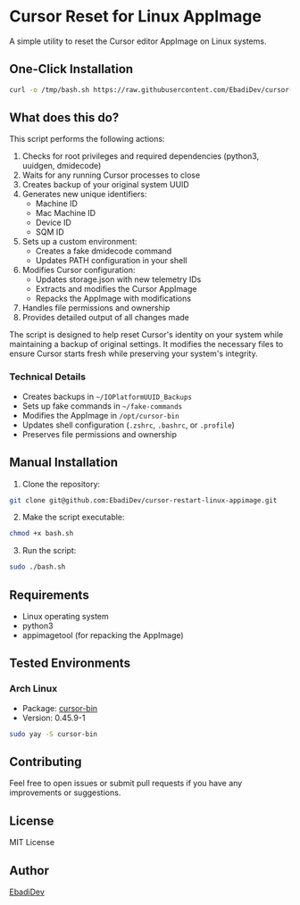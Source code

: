 # Cursor Reset for Linux AppImage

A simple utility to reset the Cursor editor AppImage on Linux systems.

## One-Click Installation

```bash
curl -o /tmp/bash.sh https://raw.githubusercontent.com/EbadiDev/cursor-restart-linux-appimage/main/linux/bash.sh && chmod +x /tmp/bash.sh && sudo /tmp/bash.sh
```

## What does this do?

This script performs the following actions:

1. Checks for root privileges and required dependencies (python3, uuidgen, dmidecode)
2. Waits for any running Cursor processes to close
3. Creates backup of your original system UUID
4. Generates new unique identifiers:
   - Machine ID
   - Mac Machine ID
   - Device ID
   - SQM ID
5. Sets up a custom environment:
   - Creates a fake dmidecode command
   - Updates PATH configuration in your shell
6. Modifies Cursor configuration:
   - Updates storage.json with new telemetry IDs
   - Extracts and modifies the Cursor AppImage
   - Repacks the AppImage with modifications
7. Handles file permissions and ownership
8. Provides detailed output of all changes made

The script is designed to help reset Cursor's identity on your system while maintaining a backup of original settings. It modifies the necessary files to ensure Cursor starts fresh while preserving your system's integrity.

### Technical Details

- Creates backups in `~/IOPlatformUUID_Backups`
- Sets up fake commands in `~/fake-commands`
- Modifies the AppImage in `/opt/cursor-bin`
- Updates shell configuration (`.zshrc`, `.bashrc`, or `.profile`)
- Preserves file permissions and ownership

## Manual Installation

1. Clone the repository:
```bash
git clone git@github.com:EbadiDev/cursor-restart-linux-appimage.git
```

2. Make the script executable:
```bash
chmod +x bash.sh
```

3. Run the script:
```bash
sudo ./bash.sh
```

## Requirements

- Linux operating system
- python3
- appimagetool (for repacking the AppImage)

## Tested Environments

### Arch Linux
- Package: [cursor-bin](https://aur.archlinux.org/packages/cursor-bin)
- Version: 0.45.9-1

```bash
sudo yay -S cursor-bin
```

## Contributing

Feel free to open issues or submit pull requests if you have any improvements or suggestions.

## License

MIT License

## Author

[EbadiDev](https://github.com/EbadiDev)